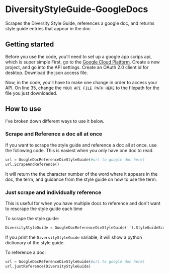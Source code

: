 # DiversityStyleGuide-GoogleDocs
Scrapes the Diversity Style Guide, references a google doc, and returns style guide entries that appear in the doc

## Getting started
Before you use the code, you'll need to set up a google app scrips api, which is super simple
First, go to the [Google Cloud Platform](https://console.cloud.google.com/). Create a new project, and go into the API settings. Create an OAuth 2.0 client id for desktop. Download the json access file.

Now, in the code, you'll have to make one change in order to access your API.
On line 35, change the `YOUR API FILE PATH HERE` to the filepath for the file you just downloaded. 

## How to use
I've broken down different ways to use it below.

### Scrape and Reference a doc all at once
If you want to scrape the style guide and reference a doc all at once, use the following code. This is easiest when you only have one doc to read.
```python
url = GoogleDocReferenceDivStyleGuide(#url to google doc here)
url.ScrapeAndReference()
```

It will return the the character number of the word where it appears in the doc, the term, and guidance from the style guide on how to use the term.


### Just scrape and individually reference
This is useful for when you have multiple docs to reference and don't want to rescrape the style guide each time

To scrape the style guide:
```python
DiversityStyleGuide = GoogleDocReferenceDivStyleGuide('').StyleGuideScraper()
```
If you print the `DiversityStyleGuide` variable, it will show a python dictionary of the style guide.

To reference a doc:
```python
url = GoogleDocReferenceDivStyleGuide(#url to google doc here)
url.justReference(DiversityStyleGuide)
```
